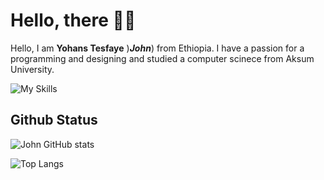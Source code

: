 # Hello, there 👋🏼

Hello, I am **Yohans Tesfaye** )_**John**_) from Ethiopia. I have a passion for a programming and designing and studied a computer scinece from Aksum University.

![My Skills](https://skillicons.dev/icons?i=js,html,css,sass,java,php,py,sass,sqlite,mysql,flutter,md,vscode&theme=light)

## Github Status

![John GitHub stats](https://github-readme-stats.vercel.app/api?username=yohanstesfaye&show_icons=true&count_private=true&hide=contribs)

![Top Langs](https://github-readme-stats.vercel.app/api/top-langs/?username=yohanstesfaye&layout=compact)
